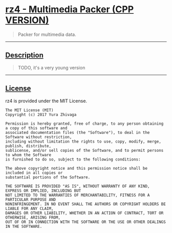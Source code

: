 # [rz4 - Multimedia Packer (CPP VERSION)](https://github.com/phyxolog/rz4_cpp)

> Packer for multimedia data.

***
## [Description](#description)

> TODO, it's a very young version

***
## [License](#license)

rz4 is provided under the MIT License.

```text
The MIT License (MIT)
Copyright (c) 2017 Yura Zhivaga
 
Permission is hereby granted, free of charge, to any person obtaining a copy of this software and
associated documentation files (the "Software"), to deal in the Software without restriction,
including without limitation the rights to use, copy, modify, merge, publish, distribute,
sublicense, and/or sell copies of the Software, and to permit persons to whom the Software
is furnished to do so, subject to the following conditions:
 
The above copyright notice and this permission notice shall be included in all copies or
substantial portions of the Software.
 
THE SOFTWARE IS PROVIDED "AS IS", WITHOUT WARRANTY OF ANY KIND, EXPRESS OR IMPLIED, INCLUDING BUT
NOT LIMITED TO THE WARRANTIES OF MERCHANTABILITY, FITNESS FOR A PARTICULAR PURPOSE AND
NONINFRINGEMENT. IN NO EVENT SHALL THE AUTHORS OR COPYRIGHT HOLDERS BE LIABLE FOR ANY CLAIM,
DAMAGES OR OTHER LIABILITY, WHETHER IN AN ACTION OF CONTRACT, TORT OR OTHERWISE, ARISING FROM,
OUT OF OR IN CONNECTION WITH THE SOFTWARE OR THE USE OR OTHER DEALINGS IN THE SOFTWARE.
```